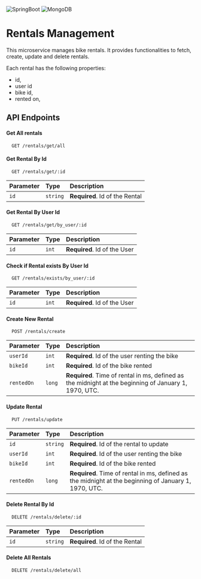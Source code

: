 
![SpringBoot](https://img.shields.io/badge/SpringBoot-black?logo=Springboot)
![MongoDB](https://img.shields.io/badge/MongoDB-white?logo=mongodb)


# Rentals Management
This microservice manages bike rentals. It provides functionalities to fetch, create, update and delete rentals.

Each rental has the following properties:
- id,
- user id
- bike id,
- rented on,



## API Endpoints

#### Get All rentals

```http
  GET /rentals/get/all
```

#### Get Rental By Id

```http
  GET /rentals/get/:id
```

| Parameter | Type     | Description                    |
| :-------- | :------- |:-------------------------------|
| `id`      | `string` | **Required**. Id of the Rental |

#### Get Rental By User Id

```http
  GET /rentals/get/by_user/:id
```

| Parameter | Type  | Description                  |
| :-------- |:------|:-----------------------------|
| `id`      | `int` | **Required**. Id of the User |

#### Check if Rental exists By User Id 

```http
  GET /rentals/exists/by_user/:id
```

| Parameter | Type  | Description                  |
| :-------- |:------|:-----------------------------|
| `id`      | `int` | **Required**. Id of the User |


#### Create New Rental

```http
  POST /rentals/create
```

| Parameter   | Type     | Description                                                                                           |
|:------------|:---------|:------------------------------------------------------------------------------------------------------|
| `userId`    | `int`    | **Required**. Id of the user renting the bike                                                         |
| `bikeId`    | `int`    | **Required**. Id of the bike rented                                                                   |
| `rentedOn`  | `long`   | **Required**. Time of rental in ms, defined as the midnight at the beginning of January 1, 1970, UTC. |


#### Update Rental

```http
  PUT /rentals/update
```
| Parameter   | Type     | Description                                                                                           |
|:------------|:---------|:------------------------------------------------------------------------------------------------------|
| `id`        | `string` | **Required**. Id of the rental to update                                                              |
| `userId`    | `int`    | **Required**. Id of the user renting the bike                                                         |
| `bikeId`    | `int`    | **Required**. Id of the bike rented                                                                   |
| `rentedOn`  | `long`   | **Required**. Time of rental in ms, defined as the midnight at the beginning of January 1, 1970, UTC. |

#### Delete Rental By Id

```http
  DELETE /rentals/delete/:id
```

| Parameter | Type     | Description                    |
| :-------- | :------- |:-------------------------------|
| `id`      | `string` | **Required**. Id of the Rental |

#### Delete All Rentals

```http
  DELETE /rentals/delete/all
```



